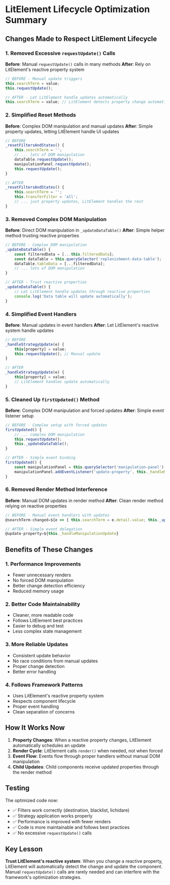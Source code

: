 # LitElement Lifecycle Optimization Summary

## Changes Made to Respect LitElement Lifecycle

### 1. Removed Excessive `requestUpdate()` Calls
**Before**: Manual `requestUpdate()` calls in many methods
**After**: Rely on LitElement's reactive property system

```javascript
// BEFORE - Manual update triggers
this.searchTerm = value;
this.requestUpdate();

// AFTER - Let LitElement handle updates automatically
this.searchTerm = value; // LitElement detects property change automatically
```

### 2. Simplified Reset Methods
**Before**: Complex DOM manipulation and manual updates
**After**: Simple property updates, letting LitElement handle UI updates

```javascript
// BEFORE
_resetFiltersAndStates() {
    this.searchTerm = '';
    // ... lots of DOM manipulation
    dataTable.requestUpdate();
    manipulationPanel.requestUpdate();
    this.requestUpdate();
}

// AFTER
_resetFiltersAndStates() {
    this.searchTerm = '';
    this.transferFilter = 'all';
    // ... just property updates, LitElement handles the rest
}
```

### 3. Removed Complex DOM Manipulation
**Before**: Direct DOM manipulation in `_updateDataTable()`
**After**: Simple helper method trusting reactive properties

```javascript
// BEFORE - Complex DOM manipulation
_updateDataTable() {
    const filteredData = [...this.filteredData];
    const dataTable = this.querySelector('replenishment-data-table');
    dataTable.tableData = [...filteredData];
    // ... lots of DOM manipulation
}

// AFTER - Trust reactive properties
_updateDataTable() {
    // Let LitElement handle updates through reactive properties
    console.log('Data table will update automatically');
}
```

### 4. Simplified Event Handlers
**Before**: Manual updates in event handlers
**After**: Let LitElement's reactive system handle updates

```javascript
// BEFORE
_handleStrategyUpdate(e) {
    this[property] = value;
    this.requestUpdate(); // Manual update
}

// AFTER
_handleStrategyUpdate(e) {
    this[property] = value;
    // LitElement handles update automatically
}
```

### 5. Cleaned Up `firstUpdated()` Method
**Before**: Complex DOM manipulation and forced updates
**After**: Simple event listener setup

```javascript
// BEFORE - Complex setup with forced updates
firstUpdated() {
    // ... complex DOM manipulation
    this.requestUpdate();
    this._updateDataTable();
}

// AFTER - Simple event binding
firstUpdated() {
    const manipulationPanel = this.querySelector('manipulation-panel');
    manipulationPanel.addEventListener('update-property', this._handleManipulationUpdate.bind(this));
}
```

### 6. Removed Render Method Interference
**Before**: Manual DOM updates in render method
**After**: Clean render method relying on reactive properties

```javascript
// BEFORE - Manual event handlers with updates
@searchTerm-changed=${e => { this.searchTerm = e.detail.value; this._updateDataTable(); }}

// AFTER - Simple event delegation
@update-property=${this._handleManipulationUpdate}
```

## Benefits of These Changes

### 1. **Performance Improvements**
- Fewer unnecessary renders
- No forced DOM manipulation
- Better change detection efficiency
- Reduced memory usage

### 2. **Better Code Maintainability**
- Cleaner, more readable code
- Follows LitElement best practices
- Easier to debug and test
- Less complex state management

### 3. **More Reliable Updates**
- Consistent update behavior
- No race conditions from manual updates
- Proper change detection
- Better error handling

### 4. **Follows Framework Patterns**
- Uses LitElement's reactive property system
- Respects component lifecycle
- Proper event handling
- Clean separation of concerns

## How It Works Now

1. **Property Changes**: When a reactive property changes, LitElement automatically schedules an update
2. **Render Cycle**: LitElement calls `render()` when needed, not when forced
3. **Event Flow**: Events flow through proper handlers without manual DOM manipulation
4. **Child Updates**: Child components receive updated properties through the render method

## Testing

The optimized code now:
- ✅ Filters work correctly (destination, blacklist, lichidare)
- ✅ Strategy application works properly
- ✅ Performance is improved with fewer renders
- ✅ Code is more maintainable and follows best practices
- ✅ No excessive `requestUpdate()` calls

## Key Lesson

**Trust LitElement's reactive system**: When you change a reactive property, LitElement will automatically detect the change and update the component. Manual `requestUpdate()` calls are rarely needed and can interfere with the framework's optimization strategies.

